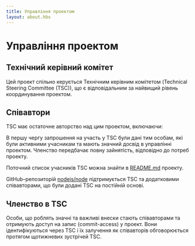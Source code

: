 ```yaml
---
title: Управління проектом
layout: about.hbs
---
```


# Управління проектом

## Технічний керівний комітет

Цей проект спільно керується Технічним керівним комітетом (Technical Steering Committee (TSC)), що є відповідальним за найвищий рівень координування проектом.

## Співавтори

TSC має остаточне авторство над цим проектом, включаючи:

В першу чергу запрошення на участь у TSC були дані тим особам, які були активними учасникам та мають значний досвід в управлінні проектом. Членство передбачає повну зайнятість, відповідно до потреб проекту.

Поточний список учасників TSC можна знайти в [README.md](https://github.com/nodejs/node/blob/master/README.md#tsc-technical-steering-committee) проекту.

GitHub–репозиторій [nodejs/node](https://github.com/nodejs/node) підтримується TSC та додатковими співавторами, що були додані TSC на постійній основі.

## Членство в TSC

Особи, що роблять значні та важливі внески стають співавторами та отримують доступ на запис (commit-access) у проект. Вони ідентифікуються через TSC і їх залучення як співавторів обговорюється протягом щотижневих зустрічей TSC.
